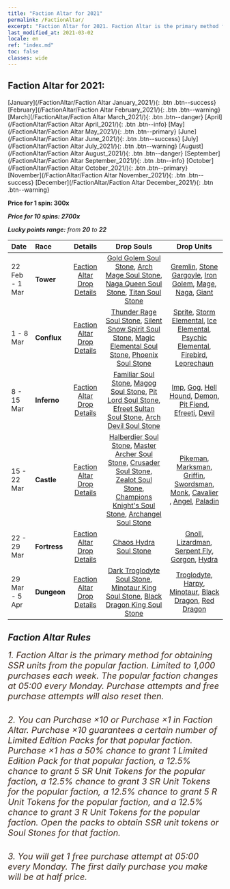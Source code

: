 ```yaml
---
title: "Faction Altar for 2021"
permalink: /FactionAltar/
excerpt: "Faction Altar for 2021. Faction Altar is the primary method for obtaining SSR units from the popular faction. Limited to 1,000 purchases each week. The popular faction changes at 05:00 every Monday. Purchase attempts and free purchase attempts will also reset then."
last_modified_at: 2021-03-02
locale: en
ref: "index.md"
toc: false
classes: wide
---
```


##  Faction Altar for **2021:**

  [January](/FactionAltar/Faction Altar January_2021/){: .btn .btn--success} [February](/FactionAltar/Faction Altar February_2021/){: .btn .btn--warning} [March](/FactionAltar/Faction Altar March_2021/){: .btn .btn--danger} [April](/FactionAltar/Faction Altar April_2021/){: .btn .btn--info} [May](/FactionAltar/Faction Altar May_2021/){: .btn .btn--primary} [June](/FactionAltar/Faction Altar June_2021/){: .btn .btn--success} [July](/FactionAltar/Faction Altar July_2021/){: .btn .btn--warning} [August](/FactionAltar/Faction Altar August_2021/){: .btn .btn--danger} [September](/FactionAltar/Faction Altar September_2021/){: .btn .btn--info} [October](/FactionAltar/Faction Altar October_2021/){: .btn .btn--primary} [November](/FactionAltar/Faction Altar November_2021/){: .btn .btn--success} [December](/FactionAltar/Faction Altar December_2021/){: .btn .btn--warning} 

  **Price for 1 spin: 300x** <i class="fas fa-gem"/>

  **Price for 10 spins: 2700x** <i class="fas fa-gem"/>

  **Lucky points range:** from **20** to **22**

  |    Date    |  Race  |  Details  |   Drop Souls   | Drop Units |
  |:-----------|:-------|:---------:|:--------------:|:----------:|
  | 22 Feb - 1 Mar | **Tower** | [Faction Altar Drop Details](/FactionAltar/DROP_106/) | [Gold Golem Soul Stone](/Items/unt_57/), [Arch Mage Soul Stone](/Items/unt_75/), [Naga Queen Soul Stone](/Items/unt_112/), [Titan Soul Stone](/Items/unt_132/) | [Gremlin](/Items/unt_83/), [Stone Gargoyle](/Items/unt_141/), [Iron Golem](/Items/unt_120/), [Mage](/Items/unt_21/), [Naga](/Items/unt_54/), [Giant ](/Items/unt_37/) | 
  | 1 - 8 Mar | **Conflux** | [Faction Altar Drop Details](/FactionAltar/DROP_109/) | [Thunder Rage Soul Stone](/Items/unt_56/), [Silent Snow Spirit Soul Stone](/Items/unt_70/), [Magic Elemental Soul Stone](/Items/unt_131/), [Phoenix Soul Stone](/Items/unt_2/) | [Sprite](/Items/unt_136/), [Storm Elemental](/Items/unt_115/), [Ice Elemental](/Items/unt_22/), [Psychic Elemental](/Items/unt_34/), [Firebird](/Items/unt_95/), [Leprechaun](/Items/unt_128/) | 
  | 8 - 15 Mar | **Inferno** | [Faction Altar Drop Details](/FactionAltar/DROP_105/) | [Familiar Soul Stone](/Items/unt_122/), [Magog Soul Stone](/Items/unt_140/), [Pit Lord Soul Stone](/Items/unt_38/), [Efreet Sultan Soul Stone](/Items/unt_53/), [Arch Devil Soul Stone](/Items/unt_74/) | [Imp](/Items/unt_63/), [Gog](/Items/unt_44/), [Hell Hound](/Items/unt_102/), [Demon](/Items/unt_80/), [Pit Fiend](/Items/unt_139/), [Efreeti](/Items/unt_118/), [Devil](/Items/unt_19/) | 
  | 15 - 22 Mar | **Castle** | [Faction Altar Drop Details](/FactionAltar/DROP_101/) | [Halberdier Soul Stone](/Items/unt_60/), [Master Archer Soul Stone](/Items/unt_84/), [Crusader Soul Stone](/Items/unt_105/), [Zealot Soul Stone](/Items/unt_125/), [Champions Knight's Soul Stone](/Items/unt_146/), [Archangel Soul Stone](/Items/unt_15/) | [Pikeman](/Items/unt_121/), [Marksman](/Items/unt_24/), [Griffin](/Items/unt_11/), [Swordsman](/Items/unt_62/), [Monk](/Items/unt_64/), [Cavalier ](/Items/unt_45/), [Angel](/Items/unt_106/), [Paladin](/Items/unt_86/) | 
  | 22 - 29 Mar | **Fortress** | [Faction Altar Drop Details](/FactionAltar/DROP_108/) | [Chaos Hydra Soul Stone](/Items/unt_93/) | [Gnoll](/Items/unt_42/), [Lizardman](/Items/unt_98/), [Serpent Fly](/Items/unt_79/), [Gorgon](/Items/unt_117/), [Hydra](/Items/unt_4/) | 
  | 29 Mar - 5 Apr | **Dungeon** | [Faction Altar Drop Details](/FactionAltar/DROP_107/) | [Dark Troglodyte Soul Stone](/Items/unt_78/), [Minotaur King Soul Stone](/Items/unt_3/), [Black Dragon King Soul Stone](/Items/unt_35/) | [Troglodyte](/Items/unt_23/), [Harpy](/Items/unt_9/), [Minotaur](/Items/unt_96/), [Black Dragon](/Items/unt_130/), [Red Dragon](/Items/unt_113/) | 




## Faction Altar Rules

  <span style="color: #3c2a1e;font-size:20px">1. Faction Altar is the primary method for obtaining SSR units from the popular faction. Limited to 1,000 purchases each week. The popular faction changes at 05:00 every Monday. Purchase attempts and free purchase attempts will also reset then.</span><br/>

<br/>  <span style="color: #3c2a1e;font-size:20px">2. You can Purchase ×10 or Purchase ×1 in Faction Altar. Purchase ×10 guarantees a certain number of Limited Edition Packs for that popular faction. Purchase ×1 has a 50% chance to grant 1 Limited Edition Pack for that popular faction, a 12.5% chance to grant 5 SR Unit Tokens for the popular faction, a 12.5% chance to grant 3 SR Unit Tokens for the popular faction, a 12.5% chance to grant 5 R Unit Tokens for the popular faction, and a 12.5% chance to grant 3 R Unit Tokens for the popular faction. Open the packs to obtain SSR unit tokens or Soul Stones for that faction.</span>

<br/>  <span style="color: #3c2a1e;font-size:20px">3. You will get 1 free purchase attempt at 05:00 every Monday. The first daily purchase you make will be at half price.</span><br/>

<br/>